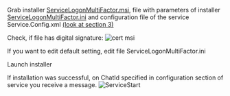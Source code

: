 Grab installer 
[ServiceLogonMultiFactor.msi](https://github.com/Constantine-SRV/ServiceLogonMultifactor2/blob/master/Distr_MSI_EXE/ServiceLogonMultiFactor.msi), file with parameters of installer [ServiceLogonMultiFactor.ini](https://github.com/Constantine-SRV/ServiceLogonMultifactor2/blob/master/Distr_MSI_EXE/ServiceLogonMultiFactor.ini) and configuration file of the service Service.Config.xml [(look at section 3)](https://github.com/Constantine-SRV/ServiceLogonMultifactor/wiki/EN-3.-Settings)

Check, if file has digital signature:
![cert msi](https://github.com/Constantine-SRV/ServiceLogonMultifactor2/blob/master/documentation/MSI-CERT-2.JPG)

If you want to edit default setting, edit file ServiceLogonMultiFactor.ini

Launch installer

If installation was successful, on ChatId specified in configuration section of service you receive a message. 
![ServiceStart](https://github.com/Constantine-SRV/ServiceLogonMultifactor2/blob/master/documentation/service_start.PNG)

